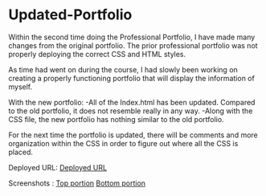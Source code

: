 # Updated-Portfolio

Within the second time doing the Professional Portfolio, I have made many changes from the original portfolio.
    The prior professional portfolio was not properly deploying the correct CSS and HTML styles.

As time had went on during the course, I had slowly been working on creating a properly functioning portfolio that will display the information of myself.


With the new portfolio:
    -All of the Index.html has been updated. Compared to the old portfolio, it does not resemble really in any way.
    -Along with the CSS file, the new portfolio has nothing similar to the old portfolio.

For the next time the portfolio is updated, there will be comments and more organization within the CSS in order to figure out where all the CSS is placed.


Deployed URL: <a href="https://kims1998.github.io/Updated-Portfolio/"> Deployed URL</a>

Screenshots : <a href="https://github.com/kims1998/Updated-Portfolio/blob/main/Assets/IMG/top.PNG"> Top portion</a>
             <a href="https://github.com/kims1998/Updated-Portfolio/blob/main/Assets/IMG/bottomm.PNG"> Bottom portion</a>